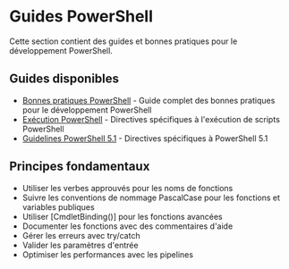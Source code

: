 # Guides PowerShell

Cette section contient des guides et bonnes pratiques pour le développement PowerShell.

## Guides disponibles

- [Bonnes pratiques PowerShell](powershell_best_practices.md) - Guide complet des bonnes pratiques pour le développement PowerShell
- [Exécution PowerShell](powershell_execution.md) - Directives spécifiques à l'exécution de scripts PowerShell
- [Guidelines PowerShell 5.1](PowerShell-5.1-Guidelines.md) - Directives spécifiques à PowerShell 5.1

## Principes fondamentaux

- Utiliser les verbes approuvés pour les noms de fonctions
- Suivre les conventions de nommage PascalCase pour les fonctions et variables publiques
- Utiliser [CmdletBinding()] pour les fonctions avancées
- Documenter les fonctions avec des commentaires d'aide
- Gérer les erreurs avec try/catch
- Valider les paramètres d'entrée
- Optimiser les performances avec les pipelines
